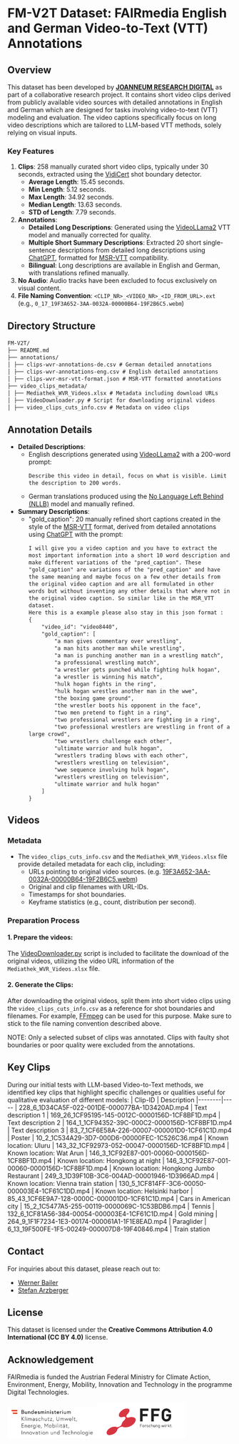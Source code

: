 # FM-V2T Dataset: FAIRmedia English and German Video-to-Text (VTT) Annotations

## Overview
This dataset has been developed by [**JOANNEUM RESEARCH DIGITAL**](https://www.joanneum.at/digital/en/) as part of a collaborative research project. It contains short video clips derived from publicly available video sources with detailed annotations in English and German which are designed for tasks involving video-to-text (VTT) modeling and evaluation. The video captions specifically focus on long video descriptions which are tailored to LLM-based VTT methods, solely relying on visual inputs.

### Key Features
1. **Clips**: 258 manually curated short video clips, typically under 30 seconds, extracted using the [VidiCert](https://www.vidicert.com/) shot boundary detector.
   - **Average Length**: 15.45 seconds.
   - **Min Length**: 5.12 seconds.
   - **Max Length**: 34.92 seconds.
   - **Median Length**: 13.63 seconds.
   - **STD of Length**: 7.79 seconds.
2. **Annotations**:
   - **Detailed Long Descriptions**: Generated using the [VideoLLama2](https://github.com/DAMO-NLP-SG/Video-LLaMA) VTT model and manually corrected for quality.
   - **Multiple Short Summary Descriptions**: Extracted 20 short single-sentence descriptions from detailed long descriptions using [ChatGPT](https://chatgpt.com/), formatted for [MSR-VTT](https://cove.thecvf.com/datasets/839) compatibility.
   - **Bilingual**: Long descriptions are available in English and German, with translations refined manually.
3. **No Audio**: Audio tracks have been excluded to focus exclusively on visual content.
4. **File Naming Convention**: `<CLIP_NR>_<VIDEO_NR>_<ID_FROM_URL>.ext` (e.g., `0_17_19F3A652-3AA-0032A-00000B64-19F2B6C5.webm`)



## Directory Structure
```
FM-V2T/ 
├── README.md
├── annotations/
│ ├── clips-wvr-annotations-de.csv # German detailed annotations
│ ├── clips-wvr-annotations-eng.csv # English detailed annotations
│ ├── clips-wvr-msr-vtt-format.json # MSR-VTT formatted annotations
├── video_clips_metadata/
│ ├── Mediathek_WVR_Videos.xlsx # Metadata including download URLs
│ ├── VideoDownloader.py # Script for downloading original videos
│ ├── video_clips_cuts_info.csv # Metadata on video clips
```

## Annotation Details
- **Detailed Descriptions**:
  - English descriptions generated using [VideoLLama2](https://github.com/DAMO-NLP-SG/Video-LLaMA) with a 200-word prompt:
    <!-- PromptID = 18 -->
    ```
    Describe this video in detail, focus on what is visible. Limit the description to 200 words.
    ```
  - German translations produced using the [No Language Left Behind (NLLB)](https://ai.meta.com/research/no-language-left-behind/) model and manually refined.
- **Summary Descriptions**:
  - "gold_caption": 20 manually refined short captions created in the style of the [MSR-VTT](https://cove.thecvf.com/datasets/839) format, derived from detailed annotations using [ChatGPT](https://chatgpt.com/) with the prompt:
    ```
    I will give you a video caption and you have to extract the most important information into a short 10 word description and make different variations of the "pred_caption". These "gold_caption" are variations of the "pred_caption" and have the same meaning and maybe focus on a few other details from the original video caption and are all formulated in other words but without inventing any other details that where not in the original video caption. So similar like in the MSR_VTT dataset. 
    Here this is a example please also stay in this json format :
    {
        "video_id": "video8440",
        "gold_caption": [
            "a man gives commentary over wrestling",
            "a man hits another man while wrestling",
            "a man is punching another man in a wrestling match",
            "a professional wrestling match",
            "a wrestler gets punched while fighting hulk hogan",
            "a wrestler is winning his match",
            "hulk hogan fights in the ring",
            "hulk hogan wrestles another man in the wwe",
            "the boxing game ground",
            "the wrestler boots his opponent in the face",
            "two men pretend to fight in a ring",
            "two professional wrestlers are fighting in a ring",
            "two professional wrestlers are wrestling in front of a large crowd",
            "two wrestlers challenge each other",
            "ultimate warrior and hulk hogan",
            "wrestlers trading blows with each other",
            "wrestlers wrestling on television",
            "wwe sequence involving hulk hogan",
            "wrestlers wrestling on television",
            "ultimate warrior and hulk hogan"
        ]
    }
    ```

## Videos
### Metadata
- The `video_clips_cuts_info.csv` and the `Mediathek_WVR_Videos.xlsx` file provide detailed metadata for each clip, including:
  - URLs pointing to original video sources. (e.g. [19F3A652-3AA-0032A-00000B64-19F2B6C5.webm](https://www.mediathek.at/atom/19F3A652-3AA-0032A-00000B64-19F2B6C5))
  - Original and clip filenames with URL-IDs.
  - Timestamps for shot boundaries.
  - Keyframe statistics (e.g., count, distribution per second).

### Preparation Process
#### 1. Prepare the videos:
The [VideoDownloader.py](video_clips_metadata/VideoDownloader.py) script is included to facilitate the download of the original videos, utilizing the video URL information of the `Mediathek_WVR_Videos.xlsx` file.

#### 2. Generate the Clips:
After downloading the original videos, split them into short video clips using the `video_clips_cuts_info.csv` as a reference for shot boundaries and filenames. For example, [FFmpeg](https://www.ffmpeg.org/) can be used for this purpose.
Make sure to stick to the file naming convention described above.

NOTE: Only a selected subset of clips was annotated. Clips with faulty shot boundaries or poor quality were excluded from the annotations.

## Key Clips
During our initial tests with LLM-based Video-to-Text methods, we identified key clips that highlight specific challenges or qualities useful for qualitative evaluation of different models:
| Clip-ID   |  Description
|--------|-----
| 228_6_1D34CA5F-022-001DE-000077BA-1D3420AD.mp4 | Text description 1
| 169_26_1CF95195-145-0012C-0000156D-1CF8BF1D.mp4 | Text description 2
| 164_1_1CF94352-39C-000C2-0000156D-1CF8BF1D.mp4 | Text description 3
| 83_7_1CF6E58A-226-00007-000001D0-1CF61C1D.mp4 | Poster
| 10_2_1C534A29-3D7-000D6-00000FEC-1C526C36.mp4 | Known location: Uluru
| 143_32_1CF92973-052-00047-0000156D-1CF8BF1D.mp4 | Known location: Wat Arun
| 146_3_1CF92E87-001-00060-0000156D-1CF8BF1D.mp4 | Known location: Hongkong at night
| 146_3_1CF92E87-001-00060-0000156D-1CF8BF1D.mp4 | Known location: Hongkong Jumbo Restaurant
| 249_3_1D39F10B-3C6-004AD-00001946-1D3966AD.mp4 | Known location: Vienna train station
| 130_5_1CF814FF-3C6-00050-000003E4-1CF61C1DD.mp4 | Known location: Helsinki harbor
| 85_43_1CF6E9A7-128-0000C-000001D0-1CF61C1D.mp4 | Cars in American city
| 15_2_1C5477A5-255-00119-0000069C-1C53BDB6.mp4 | Tennis
| 132_6_1CF81A56-384-00054-000003E4-1CF61C1D.mp4 | Gold mining
| 264_9_1F1F7234-1E3-00174-000061A1-1F1E8EAD.mp4 | Paraglider
| 6_13_19F500FE-1F5-00249-000007D8-19F40846.mp4 | Train station


## Contact
For inquiries about this dataset, please reach out to:  
- [Werner Bailer](mailto:werner.bailer@joanneum.at)  
- [Stefan Arzberger](mailto:stefan.arzberger@joanneum.at)  

## License
This dataset is licensed under the **Creative Commons Attribution 4.0 International (CC BY 4.0)** license. 

## Acknowledgement

FAIRmedia is funded the Austrian Federal Ministry for Climate Action, Environment, Energy, Mobility, Innovation and Technology in the programme Digital Technologies.

<img src="img/BMK_Logo_srgb.png" width="200"/><img src="img/ffg_logo.png" width="200"/>
